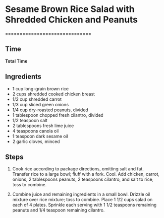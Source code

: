 # Sesame Brown Rice Salad with Shredded Chicken and Peanuts
==============================

## Time

**Total Time**

## Ingredients
- 1 cup long-grain brown rice
- 2 cups shredded cooked chicken breast
- 1/2 cup shredded carrot
- 1/3 cup sliced green onions
- 1/4 cup dry-roasted peanuts, divided
- 1 tablespoon chopped fresh cilantro, divided
- 1/2 teaspoon salt
- 2 tablespoons fresh lime juice
- 4 teaspoons canola oil
- 1 teaspoon dark sesame oil
- 2 garlic cloves, minced

## Steps
1. Cook rice according to package directions, omitting salt and fat. Transfer rice to a large bowl; fluff with a fork. Cool. Add chicken, carrot, onions, 2 tablespoons peanuts, 2 teaspoons cilantro, and salt to rice; toss to combine.

2. Combine juice and remaining ingredients in a small bowl. Drizzle oil mixture over rice mixture; toss to combine. Place 1 1/2 cups salad on each of 4 plates. Sprinkle each serving with 1 1/2 teaspoons remaining peanuts and 1/4 teaspoon remaining cilantro.
